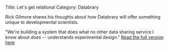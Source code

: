 Title: Let's get relational
Category: Databrary

Rick Gilmore shares his thoughts about how Databrary will offer something unique to developmental scientists. 

"We're building a system that does what no other data sharing service I know about does -- understands experimental design." [Read the full version here](http://rick-gilmore.org/lets-get-relational.html)